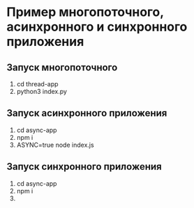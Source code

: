 # Пример многопоточного, асинхронного и синхронного приложения

## Запуск многопоточного
1. cd thread-app
1. python3 index.py

## Запуск асинхронного приложения
1. cd async-app
1. npm i
1. ASYNC=true node index.js

## Запуск синхронного приложения
1. cd async-app
1. npm i
1.